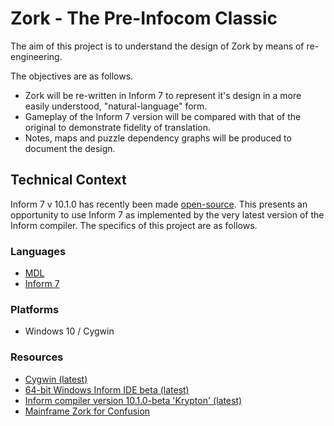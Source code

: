 # Zork - The Pre-Infocom Classic
The aim of this project is to understand the design of Zork by means of re-engineering.

The objectives are as follows.
* Zork will be re-written in Inform 7 to represent it's design in a more easily understood, "natural-language" form.
* Gameplay of the Inform 7 version will be compared with that of the original to demonstrate fidelity of translation.
* Notes, maps and puzzle dependency graphs will be produced to document the design.

## Technical Context
Inform 7 v 10.1.0 has recently been made [open-source](https://intfiction.org/t/inform-7-v10-1-0-is-now-open-source/55674).
This presents an opportunity to use Inform 7 as implemented by the very latest version of the Inform compiler.
The specifics of this project are as follows.

### Languages
* [MDL](https://en.wikipedia.org/wiki/MDL_(programming_language))
* [Inform 7](https://en.wikipedia.org/wiki/Inform#Inform_7)

### Platforms
* Windows 10 / Cygwin

### Resources
* [Cygwin (latest)](https://www.cygwin.com/)
* [64-bit Windows Inform IDE beta (latest)](https://github.com/DavidKinder/Windows-Inform7)
* [Inform compiler version 10.1.0-beta 'Krypton' (latest)](https://github.com/ganelson/inform)
* [Mainframe Zork for Confusion](https://github.com/heasm66/mdlzork)
